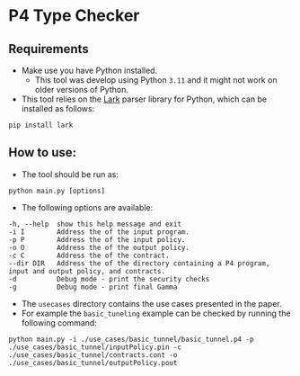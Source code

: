 # P4 Type Checker

## Requirements
- Make use you have Python installed.
    - This tool was develop using Python `3.11` and it might not work on older versions of Python. 
- This tool relies on the [Lark](https://github.com/lark-parser/lark) parser library for Python, which can be installed as follows:
```
pip install lark
```

## How to use:
- The tool should be run as:
```
python main.py [options]
```
- The following options are available:
```
-h, --help  show this help message and exit
-i I        Address the of the input program.
-p P        Address the of the input policy.
-o O        Address the of the output policy.
-c C        Address the of the contract.
--dir DIR   Address the of the directory containing a P4 program, input and output policy, and contracts.
-d          Debug mode - print the security checks
-g          Debug mode - print final Gamma
```

- The `usecases` directory contains the use cases presented in the paper.
- For example the `basic_tuneling` example can be checked by running the following command:
```
python main.py -i ./use_cases/basic_tunnel/basic_tunnel.p4 -p ./use_cases/basic_tunnel/inputPolicy.pin -c ./use_cases/basic_tunnel/contracts.cont -o ./use_cases/basic_tunnel/outputPolicy.pout
```
